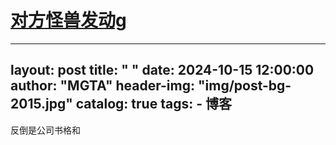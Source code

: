 # [对方怪兽发动g](https://github.com/692/blog/issues/5)

---
layout:     post
title:      " "
date:       2024-10-15 12:00:00
author:     "MGTA"
header-img: "img/post-bg-2015.jpg"
catalog: true
tags:
    - 博客
---
反倒是公司书格和